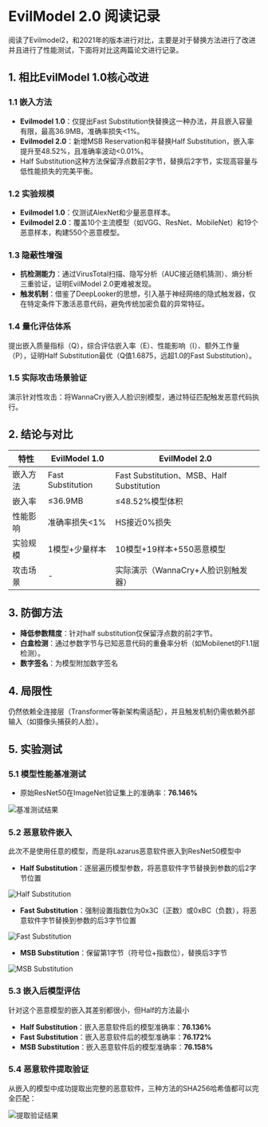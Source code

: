 # EvilModel 2.0 阅读记录

阅读了Evilmodel2，和2021年的版本进行对比，主要是对于替换方法进行了改进并且进行了性能测试，下面将对比这两篇论文进行记录。

## 1. 相比EvilModel 1.0核心改进

### 1.1 嵌入方法  
- **Evilmodel 1.0**：仅提出Fast Substitution快替换这一种办法，并且嵌入容量有限，最高36.9MB，准确率损失<1%。  
- **Evilmodel 2.0**：新增MSB Reservation和半替换Half Substitution，嵌入率提升至48.52%，且准确率波动<0.01%。  
- Half Substitution这种方法保留浮点数前2字节，替换后2字节，实现高容量与低性能损失的完美平衡。

### 1.2 实验规模  
- **Evilmodel 1.0**：仅测试AlexNet和少量恶意样本。  
- **Evilmodel 2.0**：覆盖10个主流模型（如VGG、ResNet、MobileNet）和19个恶意样本，构建550个恶意模型。

### 1.3 隐蔽性增强  
- **抗检测能力**：通过VirusTotal扫描、隐写分析（AUC接近随机猜测）、熵分析三重验证，证明EvilModel 2.0更难被发现。  
- **触发机制**：借鉴了DeepLooker的思想，引入基于神经网络的隐式触发器，仅在特定条件下激活恶意代码，避免传统加密负载的异常特征。

### 1.4 量化评估体系  
提出嵌入质量指标（Q），综合评估嵌入率（E）、性能影响（I）、额外工作量（P），证明Half Substitution最优（Q值1.6875，远超1.0的Fast Substitution）。

### 1.5 实际攻击场景验证  
演示针对性攻击：将WannaCry嵌入人脸识别模型，通过特征匹配触发恶意代码执行。

## 2. 结论与对比

| 特性 | EvilModel 1.0 | EvilModel 2.0 |
|------|----------------|----------------|
| 嵌入方法 | Fast Substitution | Fast Substitution、MSB、Half Substitution |
| 嵌入率 | ≤36.9MB | ≤48.52%模型体积 |
| 性能影响 | 准确率损失<1% | HS接近0%损失 |
| 实验规模 | 1模型+少量样本 | 10模型+19样本+550恶意模型 |
| 攻击场景 | - | 实际演示（WannaCry+人脸识别触发器） |

## 3. 防御方法

- **降低参数精度**：针对half substitution仅保留浮点数的前2字节。  
- **白盒检测**：通过参数字节与已知恶意代码的重叠率分析（如Mobilenet的F1.1层检测）。  
- **数字签名**：为模型附加数字签名

## 4. 局限性

仍然依赖全连接层（Transformer等新架构需适配），并且触发机制仍需依赖外部输入（如摄像头捕获的人脸）。

## 5. 实验测试

### 5.1 模型性能基准测试
- 原始ResNet50在ImageNet验证集上的准确率：**76.146%**

![基准测试结果](png/2025.8.11-8.17(Evilmodel2)/Evilmodel2%20(1).png)

### 5.2 恶意软件嵌入
此次不是使用任意的模型，而是将Lazarus恶意软件嵌入到ResNet50模型中

- **Half Substitution**：逐层遍历模型参数，将恶意软件字节替换到参数的后2字节位置

![Half Substitution](png/2025.8.11-8.17(Evilmodel2)/Evilmodel2%20(2).png)

- **Fast Substitution**：强制设置指数位为0x3C（正数）或0xBC（负数），将恶意软件字节替换到参数的后3字节位置

![Fast Substitution](png/2025.8.11-8.17(Evilmodel2)/Evilmodel2%20(3).png)

- **MSB Substitution**：保留第1字节（符号位+指数位），替换后3字节

![MSB Substitution](png/2025.8.11-8.17(Evilmodel2)/Evilmodel2%20(4).png)

### 5.3 嵌入后模型评估
针对这个恶意模型的嵌入其差别都很小，但Half的方法最小

- **Half Substitution**：嵌入恶意软件后的模型准确率：**76.136%**
- **Fast Substitution**：嵌入恶意软件后的模型准确率：**76.172%**
- **MSB Substitution**：嵌入恶意软件后的模型准确率：**76.158%**

### 5.4 恶意软件提取验证
从嵌入的模型中成功提取出完整的恶意软件，三种方法的SHA256哈希值都可以完全匹配：

![提取验证结果](png/2025.8.11-8.17(Evilmodel2)/Evilmodel2%20(5).png)

